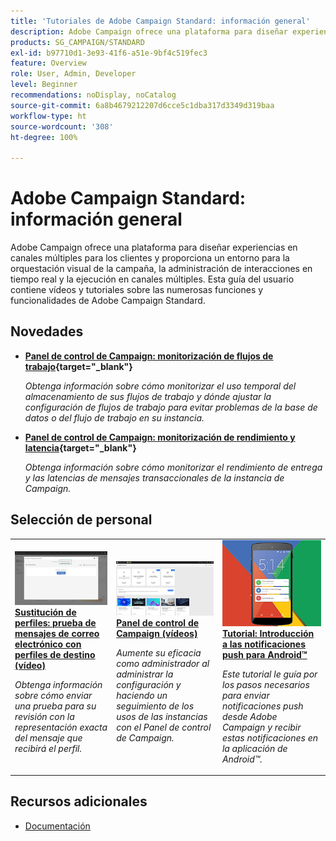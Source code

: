 ```yaml
---
title: 'Tutoriales de Adobe Campaign Standard: información general'
description: Adobe Campaign ofrece una plataforma para diseñar experiencias en canales múltiples para los clientes y proporciona un entorno para la orquestación visual de la campaña, la administración de interacciones en tiempo real y la ejecución en canales múltiples. Esta guía del usuario contiene vídeos y tutoriales sobre las numerosas funciones y funcionalidades de Adobe Campaign Standard.
products: SG_CAMPAIGN/STANDARD
exl-id: b97710d1-3e93-41f6-a51e-9bf4c519fec3
feature: Overview
role: User, Admin, Developer
level: Beginner
recommendations: noDisplay, noCatalog
source-git-commit: 6a8b4679212207d6cce5c1dba317d3349d319baa
workflow-type: ht
source-wordcount: '308'
ht-degree: 100%

---
```


# Adobe Campaign Standard: información general

Adobe Campaign ofrece una plataforma para diseñar experiencias en canales múltiples para los clientes y proporciona un entorno para la orquestación visual de la campaña, la administración de interacciones en tiempo real y la ejecución en canales múltiples. Esta guía del usuario contiene vídeos y tutoriales sobre las numerosas funciones y funcionalidades de Adobe Campaign Standard.

## Novedades

* **[Panel de control de Campaign: monitorización de flujos de trabajo](https://experienceleague.adobe.com/docs/control-panel-learn/tutorials/performance-monitoring/monitor-workflows.html?lang=es){target=&quot;_blank&quot;}**

   *Obtenga información sobre cómo monitorizar el uso temporal del almacenamiento de sus flujos de trabajo y dónde ajustar la configuración de flujos de trabajo para evitar problemas de la base de datos o del flujo de trabajo en su instancia.*

* **[Panel de control de Campaign: monitorización de rendimiento y latencia](https://experienceleague.adobe.com/docs/control-panel-learn/tutorials/performance-monitoring/monitor-throughputs-and-latency.html?lang=es){target=&quot;_blank&quot;}**

   *Obtenga información sobre cómo monitorizar el rendimiento de entrega y las latencias de mensajes transaccionales de la instancia de Campaign.*

## Selección de personal

<table>
<tr>
  <td>
    <a href="./communication-channels/email/profile-substitution.md"> 
      <img alt="Sustitución de perfiles: prueba de mensajes de correo electrónico con perfiles de destino (vídeo)" src="./assets/substitution_tab.png"/>
    </a>
    <div>
      <a href="./communication-channels/email/profile-substitution.md">
    <strong>Sustitución de perfiles: prueba de mensajes de correo electrónico con perfiles de destino (vídeo)</strong>
    </a>
    </div>
    <p>
    <em>Obtenga información sobre cómo enviar una prueba para su revisión con la representación exacta del mensaje que recibirá el perfil.</em>
    <p>
  </td>
   <td>
    <a href="https://experienceleague.adobe.com/docs/control-panel-learn/tutorials/control-panel-overview.html?lang=es">
      <img alt="Panel de control de Campaign (vídeos)" src="./assets/control-panel.png" />
    </a>
    <div>
    <a href="https://experienceleague.adobe.com/docs/control-panel-learn/tutorials/control-panel-overview.html?lang=es">
    <strong>Panel de control de Campaign (vídeos)</strong>
    </a>
    </div>
    <p>
    <em> Aumente su eficacia como administrador al administrar la configuración y haciendo un seguimiento de los usos de las instancias con el Panel de control de Campaign.</em>
    <p>
  </td>
  <td>
    <a href="https://experienceleague.adobe.com/docs/campaign-standard-learn/getting-started-with-push-notifications-android/introduction.html?lang=es">
      <img alt="Tutorial: Introducción a las notificaciones push para Android" src="./assets/push-for-android.png" />
    </a>
    <div>
      <a href="https://experienceleague.adobe.com/docs/campaign-standard-learn/getting-started-with-push-notifications-android/introduction.html?lang=es">
    <strong>Tutorial: Introducción a las notificaciones push para Android™</strong>
    </a>
    </div>
    <p>
    <em>Este tutorial le guía por los pasos necesarios para enviar notificaciones push desde Adobe Campaign y recibir estas notificaciones en la aplicación de Android™. </em>
    <p>
  </td>
</tr>
</table>

## Recursos adicionales

* [Documentación](https://experienceleague.adobe.com/docs/campaign-standard/using/campaign-standard-home.html?lang=es)

